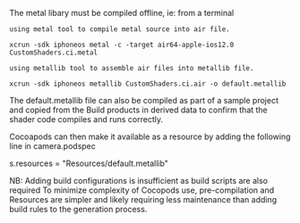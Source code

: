 The metal libary must be compiled offline, ie: from a terminal

    using metal tool to compile metal source into air file.
    
    xcrun -sdk iphoneos metal -c -target air64-apple-ios12.0 CustomShaders.ci.metal
    
    using metallib tool to assemble air files into metallib file.
    
    xcrun -sdk iphoneos metallib CustomShaders.ci.air -o default.metallib
    
The default.metallib file can also be compiled as part of a sample project and copied from the Build products in derived data to 
confirm that the shader code compiles and runs correctly.

Cocoapods can then make it available as a resource by adding the following line in camera.podspec 
 
  s.resources = "Resources/default.metallib"

NB:
Adding build configurations is insufficient as build scripts are also required 
To minimize complexity of Cocopods use, pre-compilation and Resources are simpler 
and likely requiring less maintenance than adding build rules to the generation process.
   
